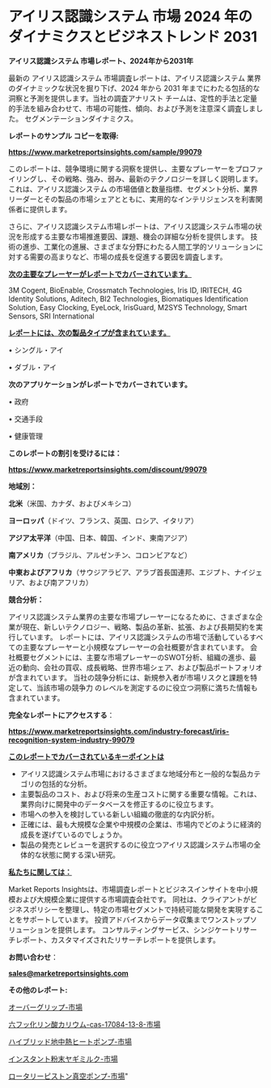# アイリス認識システム 市場 2024 年のダイナミクスとビジネストレンド 2031

<strong>アイリス認識システム 市場レポート、2024年から2031年</strong>

最新の アイリス認識システム 市場調査レポートは、アイリス認識システム 業界のダイナミックな状況を掘り下げ、2024 年から 2031 年までにわたる包括的な洞察と予測を提供します。当社の調査アナリスト チームは、定性的手法と定量的手法を組み合わせて、市場の可能性、傾向、および予測を注意深く調査しました。 セグメンテーションダイナミクス。



<strong>レポートのサンプル コピーを取得:</strong> <a href=https://www.marketreportsinsights.com/sample/99079>

<strong><u>https://www.marketreportsinsights.com/sample/99079</u></strong></a>

このレポートは、競争環境に関する洞察を提供し、主要なプレーヤーをプロファイリングし、その戦略、強み、弱み、最新のテクノロジーを詳しく説明します。 これは、アイリス認識システム の市場価値と数量指標、セグメント分析、業界リーダーとその製品の市場シェアとともに、実用的なインテリジェンスを利害関係者に提供します。

さらに、アイリス認識システム市場レポートは、アイリス認識システム市場の状況を形成する主要な市場推進要因、課題、機会の詳細な分析を提供します。 技術の進歩、工業化の進展、さまざまな分野にわたる人間工学的ソリューションに対する需要の高まりなど、市場の成長を促進する要因を調査します。



<strong><u>次の主要なプレーヤーがレポートでカバーされています。</u></strong>

3M Cogent, BioEnable, Crossmatch Technologies, Iris ID, IRITECH, 4G Identity Solutions, Aditech, BI2 Technologies, Biomatiques Identification Solution, Easy Clocking, EyeLock, IrisGuard, M2SYS Technology, Smart Sensors, SRI International



<strong><u><b>レポートには、次の製品タイプが含まれています。</b></u></strong>

• シングル・アイ

• ダブル・アイ



<strong><b>次のアプリケーションがレポートでカバーされています。</b></strong>

• 政府

• 交通手段

• 健康管理



<strong><b>このレポートの割引を受けるには：</b></strong><a href=https://www.marketreportsinsights.com/discount/99079>

<strong><u>https://www.marketreportsinsights.com/discount/99079</u></strong></a>



<strong>地域別：</strong>



<strong>北米</strong>（米国、カナダ、およびメキシコ）



<strong>ヨーロッパ</strong>（ドイツ、フランス、英国、ロシア、イタリア）



<strong>アジア太平洋</strong>（中国、日本、韓国、インド、東南アジア）



<strong>南アメリカ</strong>（ブラジル、アルゼンチン、コロンビアなど）



<strong>中東およびアフリカ</strong>（サウジアラビア、アラブ首長国連邦、エジプト、ナイジェリア、および南アフリカ）



<strong>競合分析：</strong>

アイリス認識システム業界の主要な市場プレーヤーになるために、さまざまな企業が現在、新しいテクノロジー、戦略、製品の革新、拡張、および長期契約を実行しています。 レポートには、アイリス認識システムの市場で活動しているすべての主要なプレーヤーと小規模なプレーヤーの会社概要が含まれています。 会社概要セグメントには、主要な市場プレーヤーのSWOT分析、組織の進歩、最近の動向、会社の買収、成長戦略、世界市場シェア、および製品ポートフォリオが含まれています。 当社の競争分析には、新規参入者が市場リスクと課題を特定して、当該市場の競争力 のレベルを測定するのに役立つ洞察に満ちた情報も含まれています。



<strong>完全なレポートにアクセスする</strong>：

<a href=https://www.marketreportsinsights.com/industry-forecast/iris-recognition-system-industry-99079>

<strong><u>https://www.marketreportsinsights.com/industry-forecast/iris-recognition-system-industry-99079</u></strong></a>



<strong><u><b>このレポートでカバーされているキーポイントは</b></u></strong>
<ul>
  <li>アイリス認識システム市場におけるさまざまな地域分布と一般的な製品カテゴリの包括的な分析。</li>
  <li>主要製品のコスト、および将来の生産コストに関する重要な情報。これは、業界向けに開発中のデータベースを修正するのに役立ちます。</li>
  <li>市場への参入を検討している新しい組織の徹底的な内訳分析。</li>
  <li>正確には、最も大規模な企業や中規模の企業は、市場内でどのように経済的成長を遂げているのでしょうか。</li>
  <li>製品の発売とレビューを選択するのに役立つアイリス認識システム市場の全体的な状態に関する深い研究。</li>
</ul>


<strong><u><b>私たちに関しては：</b></u></strong>

Market Reports Insightsは、市場調査レポートとビジネスインサイトを中小規模および大規模企業に提供する市場調査会社です。 同社は、クライアントがビジネスポリシーを整理し、特定の市場セグメントで持続可能な開発を実現することをサポートしています。 投資アドバイスからデータ収集までワンストップソリューションを提供します。 コンサルティングサービス、シンジケートリサーチレポート、カスタマイズされたリサーチレポートを提供します。



<strong><b>お問い合わせ</b></strong>：

<a href=mailto:sales@marketreportsinsights.com>

<strong><u>sales@marketreportsinsights.com</u></strong></a>



<strong>その他のレポート:</strong>

<a href=https://www.linkedin.com/pulse/オーバーグリップ-市場-2023-swot-分析と成長率-2030-6njgf/>オーバーグリップ-市場</a>

<a href=https://www.linkedin.com/pulse/六フッ化リン酸カリウム-cas-17084-13-8-市場-2023-最新の-p6njf/>六フッ化リン酸カリウム-cas-17084-13-8-市場</a>

<a href=https://www.linkedin.com/pulse/ハイブリッド地中熱ヒートポンプ-市場-2023-総利益と主要ベンダー-2030-pr-news-hub-lvwpf/>ハイブリッド地中熱ヒートポンプ-市場</a>

<a href=https://www.linkedin.com/pulse/インスタント粉末ヤギミルク-市場-2023-最新の-cagr-および成長分析-2030-pr-news-hub-vo68f/>インスタント粉末ヤギミルク-市場</a>

<a href=https://www.linkedin.com/pulse/ロータリーピストン真空ポンプ-市場-2023-swot-分析と成長率-2030-pr-news-hub-h2t7f/>ロータリーピストン真空ポンプ-市場</a>"

